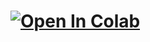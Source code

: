# [![Open In Colab](https://colab.research.google.com/assets/colab-badge.svg)]([https://colab.research.google.com/drive/1PHq9EghmV7PLd-_LZRk7Wlvgo0jz96dK?usp=sharing](https://colab.research.google.com/drive/1k_zyBTc4iJ1wbIW9PbIkMrypoyY-6rYz?usp=sharing))
